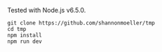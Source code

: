 Tested with Node.js v6.5.0.

```shell
git clone https://github.com/shannonmoeller/tmp
cd tmp
npm install
npm run dev
```
